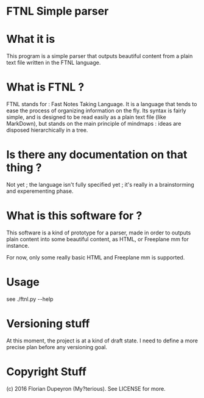 FTNL Simple parser
===================
# What it is
This program is a simple parser that outputs beautiful
content from a plain text file written in the FTNL language.

# What is FTNL ?
FTNL stands for : Fast Notes Taking Language. It is a language
that tends to ease the process of organizing information on the fly.
Its syntax is fairly simple, and is designed to be read easily as
a plain text file (like MarkDown), but stands on the main principle of
mindmaps : ideas are disposed hierarchically in a tree.

# Is there any documentation on that thing ?
Not yet ; the language isn't fully specified yet ; it's
really in a brainstorming and experementing phase.

# What is this software for ?
This software is a kind of prototype for a parser, made in order
to outputs plain content into some beautiful content, as HTML,
or Freeplane mm for instance.

For now, only some really basic HTML and Freeplane mm is supported.

# Usage
see ./ftnl.py --help

# Versioning stuff
At this moment, the project is at a kind of draft state. I need to define
a more precise plan before any versioning goal.

# Copyright Stuff
(c) 2016 Florian Dupeyron (My?terious). See LICENSE for more.
